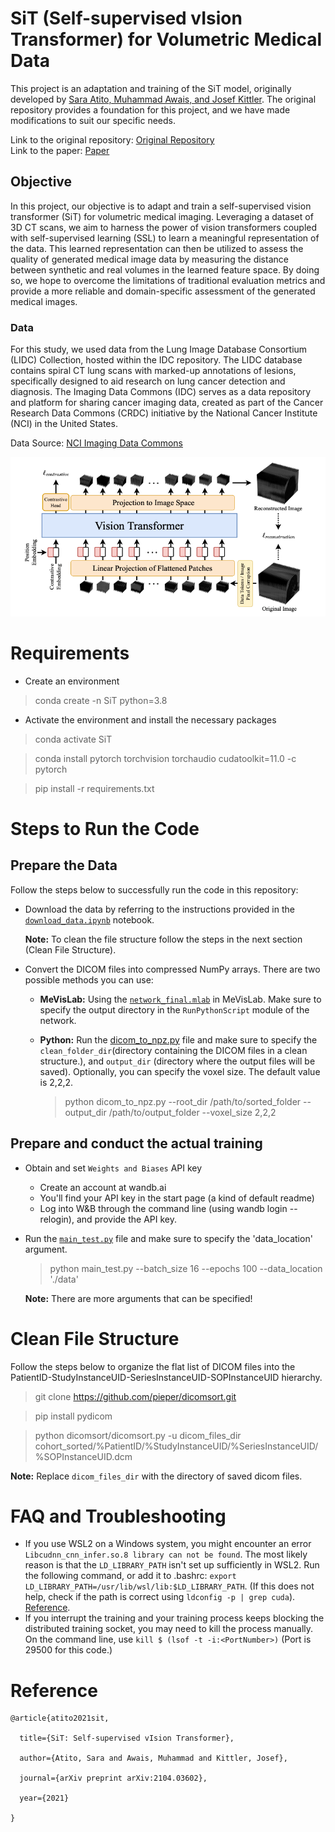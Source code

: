 # SiT (Self-supervised vIsion Transformer) for Volumetric Medical Data

This project is an adaptation and training of the SiT model, originally developed by [Sara Atito, Muhammad Awais, and Josef Kittler](https://github.com/Sara-Ahmed/SiT). The original repository provides a foundation for this project, and we have made modifications to suit our specific needs.

Link to the original repository: [Original Repository](https://github.com/Sara-Ahmed/SiT)
</br>Link to the paper: [Paper](https://arxiv.org/abs/2104.03602)

## Objective

In this project, our objective is to adapt and train a self-supervised vision transformer (SiT) for volumetric medical imaging. Leveraging a dataset of 3D CT scans, we aim to harness the power of vision transformers coupled with self-supervised learning (SSL) to learn a meaningful representation of the data. This learned representation can then be utilized to assess the quality of generated medical image data by measuring the distance between synthetic and real volumes in the learned feature space. By doing so, we hope to overcome the limitations of traditional evaluation metrics and provide a more reliable and domain-specific assessment of the generated medical images.

### Data 
For this study, we used data from the Lung Image Database Consortium (LIDC) Collection, hosted within the IDC repository. The LIDC database contains spiral CT lung scans with marked-up annotations of lesions, specifically designed to aid research on lung cancer detection and diagnosis.
The Imaging Data Commons (IDC) serves as a data repository and platform for sharing cancer imaging data, created as part of the Cancer Research Data Commons (CRDC) initiative by the National Cancer Institute (NCI) in the United States.

Data Source: [NCI Imaging Data Commons](https://aacrjournals.org/cancerres/article/81/16/4188/670283/NCI-Imaging-Data-CommonsNCI-Imaging-Data-Commons)



![](imgs/architecture_new.png)


# Requirements
- Create an environment
> conda create -n SiT python=3.8
- Activate the environment and install the necessary packages
> conda activate SiT

> conda install pytorch torchvision torchaudio cudatoolkit=11.0 -c pytorch

> pip install -r requirements.txt

# Steps to Run the Code

## Prepare the Data
Follow the steps below to successfully run the code in this repository:

- Download the data by referring to the instructions provided in the [`download_data.ipynb`](./download_data.ipynb) notebook.

    **Note:** To clean the file structure follow the steps in the next section (Clean File Structure).

- Convert the DICOM files into compressed NumPy arrays. There are two possible methods you can use:
  - **MeVisLab:** Using the [`network_final.mlab`](./network_final.mlab) in MeVisLab. Make sure to specify the output directory in the `RunPythonScript` module of the network.
  - **Python:** Run the [dicom_to_npz.py](./dicom_to_npz.py) file and make sure to specify the `clean_folder_dir`(directory containing the DICOM files in a clean structure.), and `output_dir` (directory where the output files will be saved). Optionally, you can specify the voxel size. The default value is 2,2,2.
    
    > python dicom_to_npz.py --root_dir /path/to/sorted_folder --output_dir /path/to/output_folder --voxel_size 2,2,2

## Prepare and conduct the actual training

- Obtain and set `Weights and Biases` API key
  - Create an account at wandb.ai
  - You'll find your API key in the start page (a kind of default readme)
  - Log into W&B through the command line (using wandb login --relogin), and provide the API key.
- Run the [`main_test.py`](./main_test.py) file and make sure to specify the 'data_location' argument.
  > python main_test.py --batch_size 16 --epochs 100 --data_location './data'

  **Note:** There are more arguments that can be specified!


# Clean File Structure
Follow the steps below to organize the flat list of DICOM files into the PatientID-StudyInstanceUID-SeriesInstanceUID-SOPInstanceUID hierarchy.

>git clone https://github.com/pieper/dicomsort.git

>pip install pydicom

>python dicomsort/dicomsort.py -u dicom_files_dir cohort_sorted/%PatientID/%StudyInstanceUID/%SeriesInstanceUID/%SOPInstanceUID.dcm


**Note:** Replace `dicom_files_dir` with the directory of saved dicom files.

# FAQ and Troubleshooting

* If you use WSL2 on a Windows system, you might encounter an error `Libcudnn_cnn_infer.so.8 library can not be found`. The most likely reason is that the `LD_LIBRARY_PATH` isn't set up sufficiently in WSL2. Run the following command, or add it to .bashrc: `export LD_LIBRARY_PATH=/usr/lib/wsl/lib:$LD_LIBRARY_PATH`. (If this does not help, check if the path is correct using `ldconfig -p | grep cuda`). [Reference](https://discuss.pytorch.org/t/libcudnn-cnn-infer-so-8-library-can-not-found/164661).
* If you interrupt the training and your training process keeps blocking the distributed training socket, you may need to kill the process manually. On the command line, use `kill $ (lsof -t -i:<PortNumber>)` (Port is 29500 for this code.)

# Reference


```
@article{atito2021sit,

  title={SiT: Self-supervised vIsion Transformer},

  author={Atito, Sara and Awais, Muhammad and Kittler, Josef},

  journal={arXiv preprint arXiv:2104.03602},

  year={2021}

}
```


